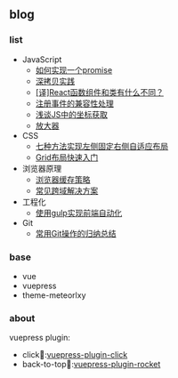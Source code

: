## blog


### list
- JavaScript
    - [如何实现一个promise](https://www.nicksonlvqq.cn/blogs/posts/2020/04/01/_07-promise.html)
    - [深拷贝实践](https://www.nicksonlvqq.cn/blogs/posts/2019/09/16/_06-clonedeep.html)
    - [[译]React函数组件和类有什么不同？](https://www.nicksonlvqq.cn/blogs/posts/2019/03/28/_05-reactfuncclassdiff.html)
    - [注册事件的兼容性处理](https://www.nicksonlvqq.cn/blogs/posts/2018/05/01/_03-eventcompatibility.html)
    - [浅谈JS中的坐标获取](https://www.nicksonlvqq.cn/blogs/posts/2017/12/09/_02-getcoordinate.html)
    - [放大器](https://www.nicksonlvqq.cn/blogs/posts/2017/12/06/_01-amplifier.html)
- CSS
    - [七种方法实现左侧固定右侧自适应布局](https://www.nicksonlvqq.cn/blogs/posts/2018/10/26/_02-layout.html)
    - [Grid布局快速入门](https://www.nicksonlvqq.cn/blogs/posts/2018/10/10/_01-grid.html)
- 浏览器原理
    - [浏览器缓存策略](https://www.nicksonlvqq.cn/blogs/posts/2020/01/20/_03-browsercache.html)
    - [常见跨域解决方案](https://www.nicksonlvqq.cn/blogs/posts/2018/11/04/_02-crossdomain.html)
- 工程化
    - [使用gulp实现前端自动化](https://www.nicksonlvqq.cn/blogs/posts/2018/11/22/_04-gulp.html)
- Git
    - [常用Git操作的归纳总结](https://www.nicksonlvqq.cn/blogs/posts/2018/09/03/_01-git.html)


### base
- vue
- vuepress
- theme-meteorlxy

### about
vuepress plugin:
- click💖:[vuepress-plugin-click](https://github.com/lvqq/vuepress-plugin-click)
- back-to-top🚀:[vuepress-plugin-rocket](https://github.com/lvqq/vuepress-plugin-rocket)
